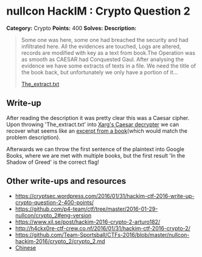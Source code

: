 # nullcon HackIM : Crypto Question 2

**Category:** Crypto
**Points:** 400
**Solves:** 
**Description:**

> Some one was here, some one had breached the security and had infiltrated here. All the evidences are touched, Logs are altered, records are modified with key as a text from book.The Operation was as smooth as CAESAR had Conquested Gaul. After analysing the evidence we have some extracts of texts in a file. We need the title of the book back, but unfortunately we only have a portion of it...
> 
> 
> [The_extract.txt](./The_extract.txt)


## Write-up

After reading the description it was pretty clear this was a Caesar cipher. Upon throwing 'The_extract.txt' into [Xarg's Caesar decrypter](http://www.xarg.org/tools/caesar-cipher/) we can recover what seems like an [excerpt from a book](./The_text.txt)(which would match the problem description). 

Afterwards we can throw the first sentence of the plaintext into Google Books, where we are met with multiple books, but the first result 'In the Shadow of Greed' is the correct flag!

## Other write-ups and resources

* <https://cryptsec.wordpress.com/2016/01/31/hackim-ctf-2016-write-up-crypto-question-2-400-points/>
* <https://github.com/p4-team/ctf/tree/master/2016-01-29-nullcon/crypto_2#eng-version>
* <https://www.xil.se/post/hackim-2016-crypto-2-arturo182/>
* <http://h4ckx0re-ctf-crew.co.nf/2016/01/31/hackim-ctf-2016-crypto-2/>
* <https://github.com/Team-Sportsball/CTFs-2016/blob/master/nullcon-hackim-2016/crypto_2/crypto_2.md>
* [Chinese](http://www.cnblogs.com/Christmas/p/5176509.html)
